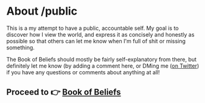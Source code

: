 # About /public

This is a my attempt to have a public, accountable self. My goal is to discover how I view the world, and express it as concisely and honestly as possible so that others can let me know when I'm full of shit or missing something.

The Book of Beliefs should mostly be fairly self-explanatory from there, but definitely let me know \(by adding a comment here, or DMing me \([on Twitter](https://twitter.com/thriveadrian)\) if you have any questions or comments about anything at all!

## Proceed to 👉 [Book of Beliefs](https://thinkadrian.gitbooks.io/public/content/book-of-beliefs.html)



